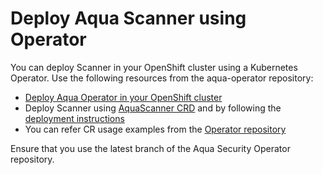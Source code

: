 # Deploy Aqua Scanner using Operator

You can deploy Scanner in your OpenShift cluster using a Kubernetes Operator. Use the following resources from the aqua-operator repository:

* [Deploy Aqua Operator in your OpenShift cluster](https://github.com/aquasecurity/aqua-operator/blob/2022.11/docs/DeployOpenShiftOperator.md#deploying-the-aqua-operator)
* Deploy Scanner using [AquaScanner CRD](https://github.com/aquasecurity/aqua-operator/blob/2022.11/deploy/crds/operator_v1alpha1_aquascanner_cr.yaml) and by following the [deployment instructions](https://github.com/aquasecurity/aqua-operator/blob/2022.11/docs/DeployOpenShiftOperator.md#deploying-aqua-enterprise-using-custom-resources)
* You can refer CR usage examples from the [Operator repository](https://github.com/aquasecurity/aqua-operator/blob/2022.11/docs/DeployOpenShiftOperator.md#cr-examples)

Ensure that you use the latest branch of the Aqua Security Operator repository.